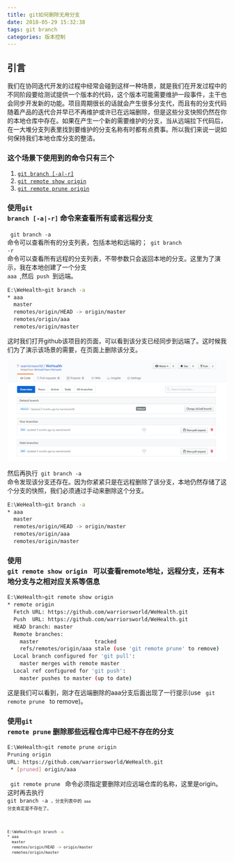 ```yaml
---
title: git如何删除无用分支
date: 2018-05-29 15:32:38
tags: git branch
categories: 版本控制
---
```


## 引言

我们在协同迭代开发的过程中经常会碰到这样一种场景，就是我们在开发过程中的不同阶段要给测试提供一个版本的代码，这个版本可能需要维护一段事件，主干也会同步开发新的功能。项目周期很长的话就会产生很多分支代，而且有的分支代码随着产品的迭代合并早已不再维护或许已在远端删除，但是这些分支快照仍然在你的本地仓库中存在。如果在产生一个新的需要维护的分支，当从远端拉下代码后，在一大堆分支列表里找到要维护的分支名称有时都有点费事。所以我们来说一说如何保持我们本地仓库分支的整洁。

### 这个场景下使用到的命令只有三个
1. [`git branch [-a|-r]`](#cmd_1)
2. [`git remote show origin`](#cmd_2)
3. [`git remote prune origin`](#cmd_3)

### 使用<code>git branch [-a|-r]</code> <span id="cmd_1">命令来查看所有或者远程分支

<code> git branch -a </code>命令可以查看所有的分支列表，包括本地和远端的；<code> git branch -r </code>命令可以查看所有远程的分支列表，不带参数只会返回本地的分支。这里为了演示，我在本地创建了一个分支<code> aaa </code>,然后<code> push </code>到远端。

``` bash
E:\WeHealth>git branch -a
* aaa
  master
  remotes/origin/HEAD -> origin/master
  remotes/origin/aaa
  remotes/origin/master
```

这时我们打开github该项目的页面，可以看到该分支已经同步到远端了。这时候我们为了演示该场景的需要，在页面上删除该分支。

![远程仓库分支](./git如何删除无用分支/branhImage.png)

然后再执行<code> git branch -a </code>命令发现该分支还存在。因为你紧紧只是在远程删除了该分支，本地仍然存储了这个分支的快照，我们必须通过手动来删除这个分支。

``` bash
E:\WeHealth>git branch -a
* aaa
  master
  remotes/origin/HEAD -> origin/master
  remotes/origin/aaa
  remotes/origin/master
```

### 使用<code> git remote show origin </code> <span id="cmd_2">可以查看remote地址，远程分支，还有本地分支与之相对应关系等信息

``` bash
E:\WeHealth>git remote show origin
* remote origin
  Fetch URL: https://github.com/warriorsworld/WeHealth.git
  Push  URL: https://github.com/warriorsworld/WeHealth.git
  HEAD branch: master
  Remote branches:
    master                  tracked
    refs/remotes/origin/aaa stale (use 'git remote prune' to remove)
  Local branch configured for 'git pull':
    master merges with remote master
  Local ref configured for 'git push':
    master pushes to master (up to date)
```
这是我们可以看到，刚才在远端删除的aaa分支后面出现了一行提示(use <code> git remote prune </code> to remove)。

### 使用<code>git remote prune</code> <span id="cmd_3">删除那些远程仓库中已经不存在的分支

``` bash
E:\WeHealth>git remote prune origin
Pruning origin
URL: https://github.com/warriorsworld/WeHealth.git
 * [pruned] origin/aaa
```

<code> git remote prune </code> 命令必须指定要删除对应远端仓库的名称，这里是origin。这时再去执行<code> git branch -a <code>，分支列表中的<code> aaa </code>分支肯定是不存在了。

``` bash
E:\WeHealth>git branch -a
* aaa
  master
  remotes/origin/HEAD -> origin/master
  remotes/origin/master
```
